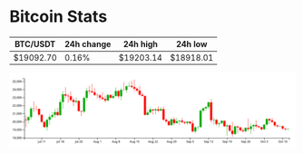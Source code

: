 # Bitcoin Stats

BTC/USDT|24h change|24h high|24h low|
|---|---|---|---|
|$19092.70|0.16%|$19203.14|$18918.01|

<img src="./chart.svg">
